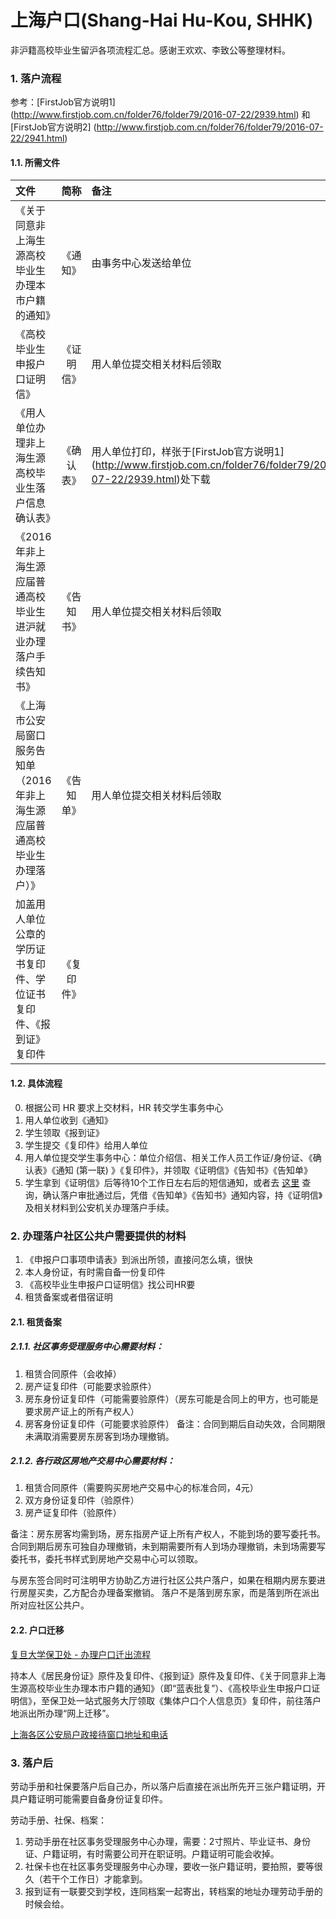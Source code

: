 # 上海户口(Shang-Hai Hu-Kou, SHHK)

非沪籍高校毕业生留沪各项流程汇总。感谢王欢欢、李致公等整理材料。

### 1. 落户流程

参考：[FirstJob官方说明1] (http://www.firstjob.com.cn/folder76/folder79/2016-07-22/2939.html) 和 [FirstJob官方说明2] (http://www.firstjob.com.cn/folder76/folder79/2016-07-22/2941.html)

#### 1.1. 所需文件
| 文件  | 简称  | 备注 |
|:------------- |:---------------:| :-------------|
|《关于同意非上海生源高校毕业生办理本市户籍的通知》|《通知》|由事务中心发送给单位|
|《高校毕业生申报户口证明信》|《证明信》|用人单位提交相关材料后领取|
|《用人单位办理非上海生源高校毕业生落户信息确认表》|《确认表》|用人单位打印，样张于[FirstJob官方说明1] (http://www.firstjob.com.cn/folder76/folder79/2016-07-22/2939.html)处下载|
|《2016年非上海生源应届普通高校毕业生进沪就业办理落户手续告知书》|《告知书》|用人单位提交相关材料后领取|
|《上海市公安局窗口服务告知单（2016年非上海生源应届普通高校毕业生办理落户）》|《告知单》|用人单位提交相关材料后领取|
|加盖用人单位公章的学历证书复印件、学位证书复印件、《报到证》复印件|《复印件》||

#### 1.2. 具体流程
0. 根据公司 HR 要求上交材料，HR 转交学生事务中心
1. 用人单位收到《通知》
2. 学生领取《报到证》
3. 学生提交《复印件》给用人单位
4. 用人单位提交学生事务中心：单位介绍信、相关工作人员工作证/身份证、《确认表》《通知 (第一联) 》《复印件》，并领取《证明信》《告知书》《告知单》
5. 学生拿到《证明信》后等待10个工作日左右后的短信通知，或者去 [这里](http://zwdt.sh.gov.cn/zwdtSW/zwdtSW/userIdNo/userIdNo.jsp) 查询，确认落户审批通过后，凭借《告知单》《告知书》通知内容，持《证明信》及相关材料到公安机关办理落户手续。

### 2. 办理落户社区公共户需要提供的材料

1. 《申报户口事项申请表》到派出所领，直接问怎么填，很快
2. 本人身份证，有时需自备一份复印件
4. 《高校毕业生申报户口证明信》找公司HR要
5. 租赁备案或者借宿证明

#### 2.1. 租赁备案

##### 2.1.1. 社区事务受理服务中心需要材料：

1. 租赁合同原件（会收掉）
2. 房产证复印件（可能要求验原件）
3. 房东身份证复印件（可能需要验原件）（房东可能是合同上的甲方，也可能是要求房产证上的所有产权人）
4. 房客身份证复印件（可能要求验原件）
备注：合同到期后自动失效，合同期限未满取消需要房东房客到场办理撤销。

##### 2.1.2. 各行政区房地产交易中心需要材料：

1. 租赁合同原件（需要购买房地产交易中心的标准合同，4元）
2. 双方身份证复印件（验原件）
3. 房产证复印件（验原件）

备注：房东房客均需到场，房东指房产证上所有产权人，不能到场的要写委托书。合同到期后房东可独自办理撤销，未到期需要所有人到场办理撤销，未到场需要写委托书，委托书样式到房地产交易中心可以领取。

与房东签合同时可注明甲方协助乙方进行社区公共户落户，如果在租期内房东要进行房屋买卖，乙方配合办理备案撤销。
落户不是落到房东家，而是落到所在派出所对应社区公共户。

#### 2.2. 户口迁移

[复旦大学保卫处 - 办理户口迁出流程](http://baoweichu.fudan.edu.cn/39/b6/c6691a80310/page.htm)

持本人《居民身份证》原件及复印件、《报到证》原件及复印件、《关于同意非上海生源高校毕业生办理本市户籍的通知》（即“蓝表批复”）、《高校毕业生申报户口证明信》，至保卫处一站式服务大厅领取《集体户口个人信息页》复印件，前往落户地派出所办理“网上迁移”。

[上海各区公安局户政接待窗口地址和电话](http://sh.123zn.com/shsfz/321.html)

### 3. 落户后

劳动手册和社保要落户后自己办，所以落户后直接在派出所先开三张户籍证明，开具户籍证明可能需要自备身份证复印件。

劳动手册、社保、档案：

1. 劳动手册在社区事务受理服务中心办理，需要：2寸照片、毕业证书、身份证、户籍证明，有时需要公司开在职证明。户籍证明可能会收掉。
2. 社保卡也在社区事务受理服务中心办理，要收一张户籍证明，要拍照，要等很久（若干个工作日）才能拿到。
3. 报到证有一联要交到学校，连同档案一起寄出，转档案的地址办理劳动手册的时候会给。
